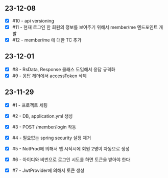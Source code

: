 ## 23-12-08
- [x] #10 - api versioning
- [x] #11 - 현재 로그인 한 회원의 정보를 보여주기 위해서 member/me 엔드포인트 개발
- [x] #12 - member/me 에 대한 TC 추가

## 23-12-01
- [x] #8 - RsData, Response 클래스 도입해서 응답 규격화
- [x] #9 - 응답 헤더에서 accessToken 삭제

## 23-11-29
- [x] #1 - 프로젝트 세팅
- [x] #2 - DB, application.yml 생성
- [x] #3 - POST /member/login 작동
- [x] #4 - 필요없는 spring security 설정 제거
- [x] #5 - NotProd에 의해서 앱 시작시에 회원 2명이 자동으로 생성
- [x] #6 - 아이디와 비번으로 로그인 시도를 하면 토큰을 받아야 한다
- [x] #7 - JwtProvider에 의해서 토큰 생성

